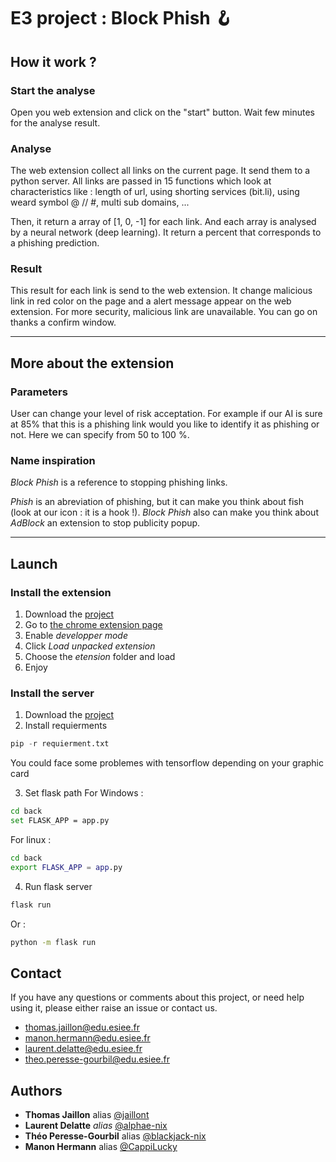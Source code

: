 # E3 project : Block Phish 🪝

## How it work ?
### Start the analyse
Open you web extension and click on the "start" button. Wait few minutes for the analyse result. 

### Analyse
The web extension collect all links on the current page. It send them to a python server. All links are passed in 15 functions which look at characteristics like : length of url, using shorting services (bit.li), using weard symbol @ // #, multi sub domains, ...

Then, it return a array of [1, 0, -1] for each link. And each array is analysed by a neural network (deep learning). It return a percent that corresponds to a phishing prediction. 

### Result
This result for each link is send to the web extension. It change malicious link in red color on the page and a alert message appear on the web extension. For more security, malicious link are unavailable. You can go on thanks a confirm window. 

-----------------

## More about the extension
### Parameters
User can change your level of risk acceptation. For example if our AI is sure at 85% that this is a phishing link would you like to identify it as phishing or not. Here we can specify from 50 to 100 %.

### Name inspiration
*Block Phish* is a reference to stopping phishing links. 

*Phish* is an abreviation of phishing, but it can make you think about fish (look at our icon : it is a hook !). 
*Block Phish* also can make you think about *AdBlock* an extension to stop publicity popup. 

----------------------------------

## Launch
### Install the extension
1. Download the [project](https://github.com/alphae-nix/projetE3/archive/refs/heads/main.zip)
2. Go to [the chrome extension page](chrome://extensions)
3. Enable *developper mode*
4. Click *Load unpacked extension*
5. Choose the *etension* folder and load
6. Enjoy

### Install the server
1. Download the [project](https://github.com/alphae-nix/projetE3/archive/refs/heads/main.zip)
2. Install requierments
  ```python
  pip -r requierment.txt
  ```
  You could face some problemes with tensorflow depending on your graphic card
  
3. Set flask path 
  For Windows : 
  ```bash
  cd back
  set FLASK_APP = app.py
  ```
  For linux :
  ```bash
  cd back
  export FLASK_APP = app.py
  ```
4. Run flask server
  ```bash
  flask run
  ```
  Or :
  ```bash
  python -m flask run
  ```
## Contact
If you have any questions or comments about this project, or need help using it, please either raise an issue or contact us.
- thomas.jaillon@edu.esiee.fr
- manon.hermann@edu.esiee.fr
- laurent.delatte@edu.esiee.fr
- theo.peresse-gourbil@edu.esiee.fr

## Authors

* **Thomas Jaillon** alias [@jaillont](https://github.com/blackjack-nix)
* **Laurent Delatte** _alias_ [@alphae-nix](https://github.com/alphae-nix)
* **Théo Peresse-Gourbil** alias [@blackjack-nix](https://github.com/blackjack-nix)
* **Manon Hermann** alias [@CappiLucky](https://github.com/CappiLucky)

